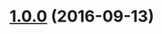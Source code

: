 <a name="1.0.0"></a>
# [1.0.0](https://github.com/ajdruff/github-easy-release/compare/v1.4.0...v1.0.0) (2016-09-13)



